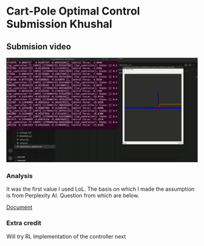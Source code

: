 # Cart-Pole Optimal Control Submission Khushal

## Submision video
[![Video](./submission/submission.png)](https://drive.google.com/file/d/1cMGU4lXFZt8fQAQoL9NEbXnXaSgfe2wc/view?usp=sharing)

### Analysis
It was the first value I used LoL. The basis on which I made the assumption is from Perplexity AI. Question from which are below. 

[Document](/submission/Perplexity_LQR_Question.pdf)

### Extra credit
Will try RL Implementation of the controller next
